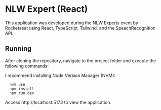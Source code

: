 # NLW Expert (React)

This application was developed during the NLW Experts event by Rocketseat using React, TypeScript, Tailwind, and the SpeechRecognition API.

## Running

After cloning the repository, navigate to the project folder and execute the following commands:

I recommend installing Node Version Manager (NVM):

```
  nvm use
  npm install
  npm run dev
```
Access http://localhost:5173 to view the application.
